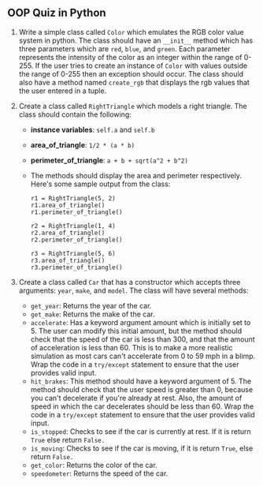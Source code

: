 ## OOP Quiz in Python

1) Write a simple class called ``Color`` which emulates the RGB color value system in python. The class should have an ``__init__`` method which has three parameters which are ```red```, ```blue```, and ```green```.  Each parameter represents the intensity of the color as an integer within the range of 0-255. If the user tries to create an instance of ``Color`` with values outside the range of 0-255 then an exception should occur.  The class should also have a method named ``create_rgb`` that displays the rgb values that the user entered in a tuple. 

2) Create a class called ```RightTriangle``` which models a right triangle. The class should contain the following:
	- **instance variables**: ```self.a``` and ```self.b```
	- **area_of_triangle**: ``1/2 * (a * b)``
	- **perimeter_of_triangle**:  ``a + b + sqrt(a^2 + b^2)``
	- The methods should display the area and perimeter respectively. Here's some sample output from the class:
		```
		r1 = RightTriangle(5, 2)  
		r1.area_of_triangle()  
		r1.perimeter_of_triangle()  
		 ```

		```
		r2 = RightTriangle(1, 4)  
		r2.area_of_triangle()  
		r2.perimeter_of_triangle() 
		``` 
  
		 ```
		r3 = RightTriangle(5, 6)  
		r3.area_of_triangle()  
		r3.perimeter_of_triangle()
		```


3)  Create a class called ``Car`` that has a constructor which accepts three arguments: ``year``, ``make``,  and ``model``.  The class will have several methods:
	- ``get_year``: Returns the year of the car.
	- ``get_make``: Returns the make of the car.
	- ``accelerate``: Has a keyword argument amount which is initially set to 5. The user can modify this initial amount, but the method should check that the speed of the car is less than 300, and that the amount of acceleration is less than 60. This is to make a more realistic simulation as most cars can't accelerate from 0 to 59 mph in a blimp.  Wrap the code in a ``try/except`` statement to ensure that the user provides valid input.
	- ``hit_brakes``: This method should have a keyword argument of 5. The method should check that the user speed is greater than 0, because you can't decelerate if you're already at rest. Also, the amount of speed in which the car decelerates should be less than 60. Wrap the code in a ``try/except`` statement to ensure that the user provides valid input. 
	- ``is_stopped``: Checks to see if the car is currently at rest. If it is return ``True`` else return ``False.`` 
	- ``is_moving``: Checks to see if the car is moving, if it is return ``True``, else return ``False.``
	- ``get_color``: Returns the color of the car.
	- ``speedometer``: Returns the speed of the car. 